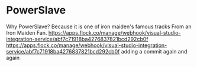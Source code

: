 # PowerSlave
Why PowerSlave?
Because it is one of iron maiden's famous tracks
From an Iron Maiden Fan.
https://apps.flock.co/manage/webhook/visual-studio-integration-service/abf7c71918ba4276837821bcd292cb0f
https://apps.flock.co/manage/webhook/visual-studio-integration-service/abf7c71918ba4276837821bcd292cb0f
adding a commit
again
and again

